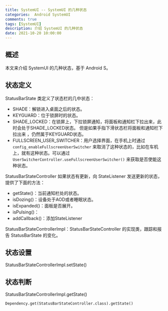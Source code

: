 ```yaml
---
title: SystemUI -- SystemUI 的几种状态
categories:  Android SystemUI
comments: true
tags: [SystemUI]
description: 介绍 SystemUI 的几种状态
date: 2021-10-20 10:00:00
---
```


## 概述

本文来介绍 SystemUI 的几种状态，基于 Android S。

## 状态定义

StatusBarState 类定义了状态栏的几中状态：

 - SHADE：解锁进入桌面之后的状态。
 - KEYGUARD：位于锁屏时的状态。
 - SHADE_LOCKED：在锁屏上，下拉锁屏通知，将面板和通知栏下拉出来，此时会处于SHADE_LOCKED状态。
但是如果手指下滑状态栏将面板和通知栏下拉出来 ，仍然属于KEYGUARD状态。
 - FULLSCREEN_USER_SWITCHER：用户选择界面，在手机上时通过 `config_enableFullscreenUserSwitcher` 来取消了这种状态的，比如在车机上，就有这种状态。可以通过 `UserSwitcherController.useFullscreenUserSwitcher()` 来获取是否使能这种状态。


StatusBarStateController 如果状态有更新，向 StateListener 发送更新的状态，提供了下面的方法：

 - getState()：当前通知栏处的状态。
 - isDozing()：设备处于AOD或者睡眠状态。
 - isExpanded()：面板是否展开。
 - isPulsing()：
 - addCallback()：添加StateListener

StatusBarStateControllerImpl：StatusBarStateController 的实现类，跟踪和报告 StatusBarState 的变化。

## 状态设置

StatusBarStateControllerImpl.setState()


## 状态判断

StatusBarStateControllerImpl.getState()

```
Dependency.get(StatusBarStateController.class).getState()
```